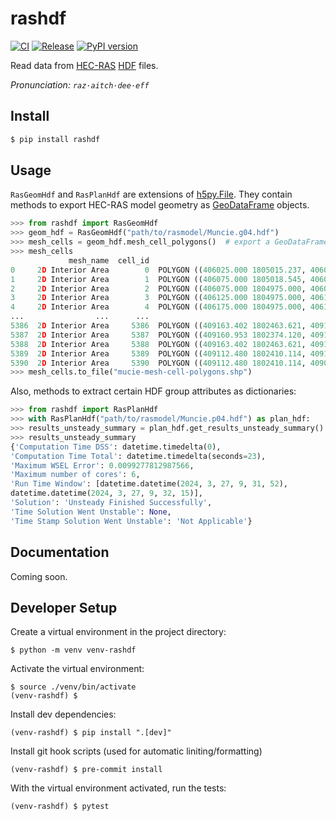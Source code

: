 # rashdf
[![CI](https://github.com/fema-ffrd/rashdf/actions/workflows/continuous-integration.yml/badge.svg?branch=main)](https://github.com/fema-ffrd/rashdf/actions/workflows/continuous-integration.yml)
[![Release](https://github.com/fema-ffrd/rashdf/actions/workflows/release.yml/badge.svg)](https://github.com/fema-ffrd/rashdf/actions/workflows/release.yml)
[![PyPI version](https://badge.fury.io/py/rashdf.svg)](https://badge.fury.io/py/rashdf)

Read data from [HEC-RAS](https://www.hec.usace.army.mil/software/hec-ras/) [HDF](https://github.com/HDFGroup/hdf5) files.

*Pronunciation: `raz·aitch·dee·eff`*

## Install
```bash
$ pip install rashdf
```

## Usage
`RasGeomHdf` and `RasPlanHdf` are extensions of
[h5py.File](https://docs.h5py.org/en/stable/high/file.html#h5py.File). They contain
methods to export HEC-RAS model geometry as
[GeoDataFrame](https://geopandas.org/en/stable/docs/reference/geodataframe.html)
objects.
```python
>>> from rashdf import RasGeomHdf
>>> geom_hdf = RasGeomHdf("path/to/rasmodel/Muncie.g04.hdf")
>>> mesh_cells = geom_hdf.mesh_cell_polygons()  # export a GeoDataFrame
>>> mesh_cells
             mesh_name  cell_id                                           geometry
0     2D Interior Area        0  POLYGON ((406025.000 1805015.237, 406025.000 1...
1     2D Interior Area        1  POLYGON ((406075.000 1805018.545, 406075.000 1...
2     2D Interior Area        2  POLYGON ((406075.000 1804975.000, 406075.000 1...
3     2D Interior Area        3  POLYGON ((406125.000 1804975.000, 406125.000 1...
4     2D Interior Area        4  POLYGON ((406175.000 1804975.000, 406175.000 1...
...                ...      ...                                                ...
5386  2D Interior Area     5386  POLYGON ((409163.402 1802463.621, 409175.000 1...
5387  2D Interior Area     5387  POLYGON ((409160.953 1802374.120, 409125.000 1...
5388  2D Interior Area     5388  POLYGON ((409163.402 1802463.621, 409161.906 1...
5389  2D Interior Area     5389  POLYGON ((409112.480 1802410.114, 409112.046 1...
5390  2D Interior Area     5390  POLYGON ((409112.480 1802410.114, 409063.039 1...
>>> mesh_cells.to_file("mucie-mesh-cell-polygons.shp")
```

Also, methods to extract certain HDF group attributes as dictionaries:
```python
>>> from rashdf import RasPlanHdf
>>> with RasPlanHdf("path/to/rasmodel/Muncie.p04.hdf") as plan_hdf:
>>> results_unsteady_summary = plan_hdf.get_results_unsteady_summary()
>>> results_unsteady_summary
{'Computation Time DSS': datetime.timedelta(0),
'Computation Time Total': datetime.timedelta(seconds=23),
'Maximum WSEL Error': 0.0099277812987566,
'Maximum number of cores': 6,
'Run Time Window': [datetime.datetime(2024, 3, 27, 9, 31, 52),
datetime.datetime(2024, 3, 27, 9, 32, 15)],
'Solution': 'Unsteady Finished Successfully',
'Time Solution Went Unstable': None,
'Time Stamp Solution Went Unstable': 'Not Applicable'}
```

## Documentation
Coming soon.

## Developer Setup
Create a virtual environment in the project directory:
```
$ python -m venv venv-rashdf
```

Activate the virtual environment:
```
$ source ./venv/bin/activate
(venv-rashdf) $
```

Install dev dependencies:
```
(venv-rashdf) $ pip install ".[dev]"
```

Install git hook scripts (used for automatic liniting/formatting)
```
(venv-rashdf) $ pre-commit install
```

With the virtual environment activated, run the tests:
```
(venv-rashdf) $ pytest
```


